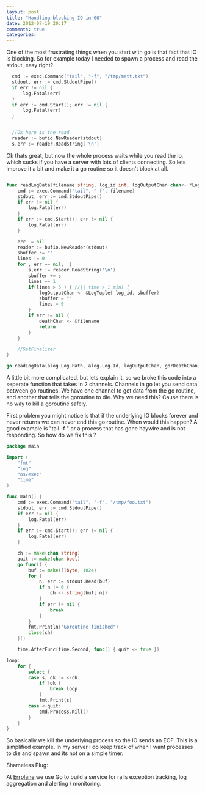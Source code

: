 ```yaml
---
layout: post
title: "Handling blocking IO in GO"
date: 2012-07-19 20:17
comments: true
categories: 
---
```



One of the most frustrating things when you start with go is that fact that IO is blocking. So for example today I needed to spawn a process and read the stdout, easy right?


``` go
  cmd := exec.Command("tail", "-f", "/tmp/matt.txt")
  stdout, err := cmd.StdoutPipe()
  if err != nil {
      log.Fatal(err)
  }
  if err := cmd.Start(); err != nil {
      log.Fatal(err)
  }


  //Ok here is the read
  reader := bufio.NewReader(stdout)
  s,err := reader.ReadString('\n')

```


Ok thats great, but now the whole process waits while you read the io, which sucks if you have a server with lots of clients connecting. 
So lets improve it a bit and make it a go routine so it doesn't block at all.

``` go

func readLogData(filename string, log_id int, logOutputChan chan<- *LogTuple, deathChan chan<- *string) {
    cmd := exec.Command("tail", "-f", filename)
    stdout, err := cmd.StdoutPipe()
    if err != nil {
        log.Fatal(err)
    }
    if err := cmd.Start(); err != nil {
        log.Fatal(err)
    }

    err  = nil
    reader := bufio.NewReader(stdout)
    sbuffer := ""
    lines := 0
    for ; err == nil;  {
        s,err := reader.ReadString('\n')
        sbuffer += s
        lines += 1
        if(lines > 5 ) { //|| time > 1 min) {
            logOutputChan <- &LogTuple{ log_id, sbuffer}
            sbuffer = ""
            lines = 0
        }
        if err != nil {
            deathChan <- &filename
            return
        }
    }

    //SetFinalizer
}

go readLogData(alog.Log.Path, alog.Log.Id, logOutputChan, gorDeathChan)
```

A little bit more complicated, but lets explain it, so we broke this code into a seperate function that takes in 2 channels. Channels in go let you send data between go routines. We have one channel to get data from the go routine, and another that tells the goroutine to die. Why we need this? Cause there is no way to kill a goroutine safely.

First problem you might notice is that if the underlying IO blocks forever and never returns we can never end this go routine. When would this happen? A good example is "tail -f " or a process that has gone haywire and is not responding. So how do we fix this ?


``` go
package main

import (
	"fmt"
	"log"
	"os/exec"
	"time"
)

func main() {
	cmd := exec.Command("tail", "-f", "/tmp/foo.txt")
	stdout, err := cmd.StdoutPipe()
	if err != nil {
		log.Fatal(err)
	}
	if err := cmd.Start(); err != nil {
		log.Fatal(err)
	}

	ch := make(chan string)
	quit := make(chan bool)
	go func() {
		buf := make([]byte, 1024)
		for {
			n, err := stdout.Read(buf)
			if n != 0 {
				ch <- string(buf[:n])
			}
			if err != nil {
				break
			}
		}
		fmt.Println("Goroutine finished")
		close(ch)
	}()

	time.AfterFunc(time.Second, func() { quit <- true })

loop:
	for {
		select {
		case s, ok := <-ch:
			if !ok {
				break loop
			}
			fmt.Print(s)
		case <-quit:
			cmd.Process.Kill()
		}
	}
}
```

So basically we kill the underlying process so the IO sends an EOF. This is a simplified example. In my server I do keep track of when I want processes to die and spawn and its not on a simple timer.


Shameless Plug:

At [Errplane](http://errplane.com) we use Go to build a service for rails exception tracking, log aggregation and alerting / monitoring.

